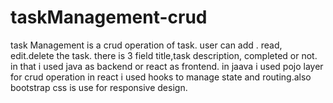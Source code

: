# taskManagement-crud
task Management is a crud operation of task. user can add . read, edit.delete the task. there is 3 field title,task description, completed or not.
in that i used java as backend or react as frontend.
in jaava i used pojo layer for crud operation
in react i used hooks to manage state and routing.also bootstrap css is use for responsive design.
